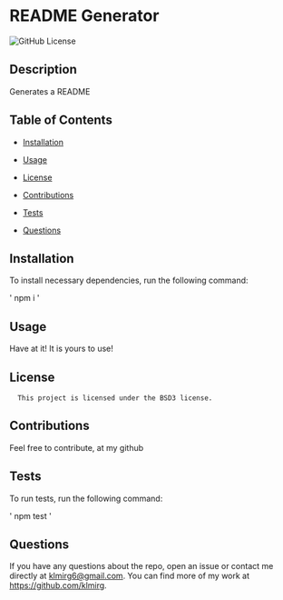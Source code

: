 # README Generator
  ![GitHub License](https://img.shields.io/badge/license-BSD3-blue.svg)

## Description

Generates a README

## Table of Contents

* [Installation](#installation)

* [Usage](#usage)


 * [License](#license)


* [Contributions](#contributions)

* [Tests](#tests)

* [Questions](#questions)

 ## Installation

 To install necessary dependencies, run the following command:
  
 ' npm i '
 
 ## Usage

Have at it! It is yours to use!

 ## License
    
      This project is licensed under the BSD3 license.

 ## Contributions

 Feel free to contribute, at my github
 
 ## Tests

 To run tests, run the following command:

 ' npm test '

 ## Questions

 If you have any questions about the repo, open an issue or contact me directly at klmirg6@gmail.com. You can find more of my work at https://github.com/klmirg.

